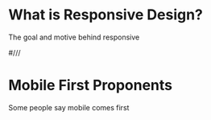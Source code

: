 # What is Responsive Design?

The goal and motive behind responsive


#///

# Mobile First Proponents

Some people say mobile comes first
